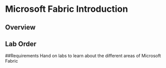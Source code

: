 # Microsoft Fabric Introduction
## Overview

## Lab Order

##Requirements
Hand on labs to learn about the different areas of Microsoft Fabric
